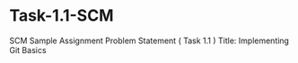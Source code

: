 # Task-1.1-SCM
SCM Sample Assignment Problem Statement ( Task 1.1 ) Title: Implementing Git Basics 
